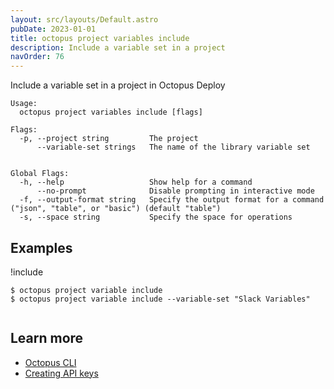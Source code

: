 ```yaml
---
layout: src/layouts/Default.astro
pubDate: 2023-01-01
title: octopus project variables include
description: Include a variable set in a project
navOrder: 76
---
```


Include a variable set in a project in Octopus Deploy


```
Usage:
  octopus project variables include [flags]

Flags:
  -p, --project string         The project
      --variable-set strings   The name of the library variable set


Global Flags:
  -h, --help                   Show help for a command
      --no-prompt              Disable prompting in interactive mode
  -f, --output-format string   Specify the output format for a command ("json", "table", or "basic") (default "table")
  -s, --space string           Specify the space for operations

```

## Examples

!include <samples-instance>


```
$ octopus project variable include
$ octopus project variable include --variable-set "Slack Variables"


```

## Learn more

- [Octopus CLI](/docs/octopus-rest-api/cli/)
- [Creating API keys](/docs/octopus-rest-api/how-to-create-an-api-key/)